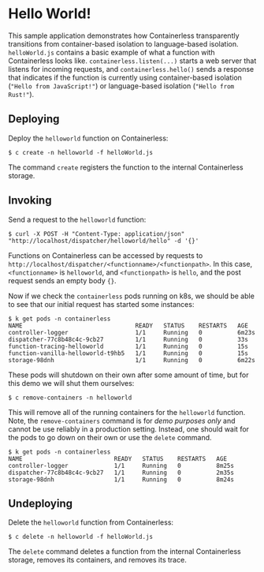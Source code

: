 # Hello World!

This sample application demonstrates how Containerless transparently
transitions from container-based isolation to language-based isolation.
`helloWorld.js` contains a basic example of what a function with Containerless
looks like. `containerless.listen(...)` starts a web server that listens for
incoming requests, and `containerless.hello()` sends a response that indicates
if the function is currently using container-based isolation
(`"Hello from JavaScript!"`) or language-based isolation (`"Hello from Rust!"`).

## Deploying

Deploy the `helloworld` function on Containerless:

```
$ c create -n helloworld -f helloWorld.js
```

The command `create` registers the function to the internal Containerless
storage.

## Invoking

Send a request to the `helloworld` function:

```
$ curl -X POST -H "Content-Type: application/json" "http://localhost/dispatcher/helloworld/hello" -d '{}'
```

Functions on Containerless can be accessed by requests to
`http://localhost/dispatcher/<functionname>/<functionpath>`. In this case,
`<functionname>` is `helloworld`, and `<functionpath>` is `hello`, and the post
request sends an empty body `{}`.

Now if we check the `containerless` pods running on k8s, we should be able to
see that our initial request has started some instances:

```
$ k get pods -n containerless
NAME                                READY   STATUS    RESTARTS   AGE
controller-logger                   1/1     Running   0          6m23s
dispatcher-77c8b48c4c-9cb27         1/1     Running   0          33s
function-tracing-helloworld         1/1     Running   0          15s
function-vanilla-helloworld-t9hb5   1/1     Running   0          15s
storage-98dnh                       1/1     Running   0          6m22s
```

These pods will shutdown on their own after some amount of time, but for this
demo we will shut them ourselves:

```
$ c remove-containers -n helloworld
```

This will remove all of the running containers for the `helloworld` function.
Note, the `remove-containers` command is for *demo purposes only* and cannot be
use reliably in a production setting. Instead, one should wait for the pods to
go down on their own or use the `delete` command. 

```
$ k get pods -n containerless
NAME                          READY   STATUS    RESTARTS   AGE
controller-logger             1/1     Running   0          8m25s
dispatcher-77c8b48c4c-9cb27   1/1     Running   0          2m35s
storage-98dnh                 1/1     Running   0          8m24s
```

## Undeploying

Delete the `helloworld` function from Containerless:

```
$ c delete -n helloworld -f helloWorld.js
```

The `delete` command deletes a function from the internal Containerless storage,
removes its containers, and removes its trace.
